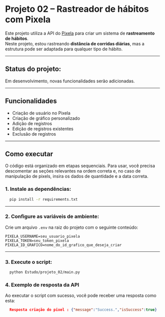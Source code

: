 # Projeto 02 – Rastreador de hábitos com Pixela

Este projeto utiliza a API do [Pixela](https://pixe.la) para criar um sistema de **rastreamento de hábitos**.  
Neste projeto, estou rastreando **distância de corridas diárias**, mas a estrutura pode ser adaptada para qualquer tipo de hábito.

---

## Status do projeto:
Em desenvolvimento, novas funcionalidades serão adicionadas.

---

## Funcionalidades
- Criação de usuário no Pixela
- Criação de gráfico personalizado
- Adição de registros
- Edição de registros existentes
- Exclusão de registros

---

## Como executar

O código está organizado em etapas sequenciais. Para usar, você precisa descomentar as seções relevantes na ordem 
correta e, no caso de manipulação de pixels, insira os dados de quantidade e a data correta.


### 1. Instale as dependências:
```bash
  pip install -r requirements.txt
```

---

### 2. Configure as variáveis de ambiente:
Crie um arquivo `.env` na raiz do projeto com o seguinte conteúdo:
```
PIXELA_USERNAME=seu_usuario_pixela
PIXELA_TOKEN=seu_token_pixela
PIXELA_ID_GRAFICO=nome_do_id_grafico_que_deseja_criar
```

---

### 3. Execute o script:
```bash
  python Estudo/projeto_02/main.py
```

### 4. Exemplo de resposta da API

Ao executar o script com sucesso, você pode receber uma resposta como esta:

```json
  Resposta criação do pixel : {"message":"Success.","isSuccess":true}

